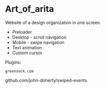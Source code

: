 # Art_of_arita
Website of a design organization in one screen.
- Preloader
- Desktop - scroll navigation
- Mobile - swipe navigation
- Text animation
- Custom cursor

Plugins:
```
greensock.com
```
github.com/john-doherty/swiped-events
